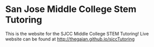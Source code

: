 # San Jose Middle College Stem Tutoring 
This is the website for the SJCC Middle College STEM Tutoring!
Live website can be found at http://thegajan.github.io/sjccTutoring

